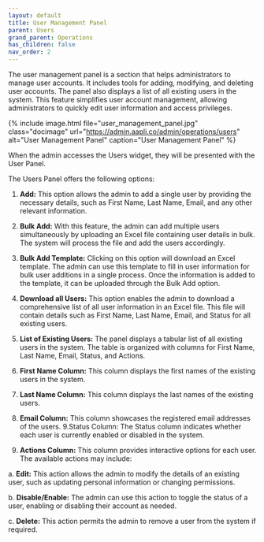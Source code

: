 ```yaml
---
layout: default
title: User Management Panel
parent: Users
grand_parent: Operations
has_children: false
nav_order: 2
---
```

The user management panel is a section that helps administrators to manage user accounts. It includes tools for adding, modifying, and deleting user accounts. The panel also displays a list of all existing users in the system. This feature simplifies user account management, allowing administrators to quickly edit user information and access privileges.

{% include image.html file="user_management_panel.jpg" class="docimage" url="https://admin.aapli.co/admin/operations/users" alt="User Management Panel" caption="User Management Panel" %}

When the admin accesses the Users widget, they will be presented with the User Panel.

The Users Panel offers the following options:

1. **Add:** This option allows the admin to add a single user by providing the necessary details, such as First Name, Last Name, Email, and any other relevant information.

2. **Bulk Add:** With this feature, the admin can add multiple users simultaneously by uploading an Excel file containing user details in bulk. The system will process the file and add the users accordingly.

3. **Bulk Add Template:** Clicking on this option will download an Excel template. The admin can use this template to fill in user information for bulk user additions in a single process. Once the information is added to the template, it can be uploaded through the Bulk Add option.

4. **Download all Users:** This option enables the admin to download a comprehensive list of all user information in an Excel file. This file will contain details such as First Name, Last Name, Email, and Status for all existing users.

5. **List of Existing Users:** The panel displays a tabular list of all existing users in the system. The table is organized with columns for First Name, Last Name, Email, Status, and Actions.

6. **First Name Column:** This column displays the first names of the existing users in the system.

7. **Last Name Column:** This column displays the last names of the existing users.

8. **Email Column:** This column showcases the registered email addresses of the users.
9.Status Column: The Status column indicates whether each user is currently enabled or disabled in the system.

10. **Actions Column:** This column provides interactive options for each user. The available actions may include:

a. **Edit:** This action allows the admin to modify the details of an existing user, such as updating personal information or changing permissions.

b. **Disable/Enable:** The admin can use this action to toggle the status of a user, enabling or disabling their account as needed.

c. **Delete:** This action permits the admin to remove a user from the system if required.